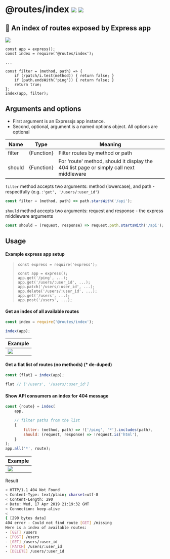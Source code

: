 # @routes/index <a href="https://www.npmjs.com/package/@routes/index"><img src="https://img.shields.io/npm/v/@routes/index.svg"></a> [![](https://img.shields.io/badge/source--000000.svg?logo=github&style=social)](https://github.com/omrilotan/routes/tree/master/packages/index)

## 📇 An index of routes exposed by Express app

![](https://user-images.githubusercontent.com/516342/56301442-bafcd600-612f-11e9-9676-6b46cdb610d7.png)

```
const app = express();
const index = require('@routes/index');

...

const filter = (method, path) => {
	if (/patch/i.test(method)) { return false; }
	if (path.endsWith('ping')) { return false; }
	return true;
};
index(app, filter);
```

## Arguments and options

- First argument is an Expressjs app instance.
- Second, optional, argument is a named options object. All options are optional

| Name | Type | Meaning
| - | - | -
| filter | {Function} | Filter routes by method or path
| should | {Function} | For 'route' method, should it display the 404 list page or simply call next middleware

`filter` method accepts two arguments: method (lowercase), and path - respectfully (e.g. :`'get', '/users/:user_id'`)
```js
const filter = (method, path) => path.starsWith('/api');
```

`should` method accepts two arguments: request and response - the express middleware arguments
```js
const should = (request, response) => request.path.startsWith('/api');
```

## Usage

#### Example express app setup
> ```
> const express = require('express');
>
> const app = express();
> app.get('/ping', ...);
> app.get('/users/:user_id', ...);
> app.patch('/users/:user_id', ...);
> app.delete('/users/:user_id', ...);
> app.get('/users', ...);
> app.post('/users', ...);
> ```

#### Get an index of all available routes
```js
const index = require('@routes/index');

index(app);
```

| Example
| -
| ![](https://user-images.githubusercontent.com/516342/56299759-93583e80-612c-11e9-8136-7f6bf66c4cac.png)

#### Get a flat list of routes (no methods) (* de-duped)
```js
const {flat} = index(app);

flat // ['/users', '/users/:user_id']
```

#### Show API consumers an index for 404 message
```js
const {route} = index(
	app,

	// filter paths from the list
	{
		filter: (method, path) => !['/ping', '*'].includes(path),
		should: (request, response) => !request.is('html'),
	}
);
app.all('*', route);
```

| Example
| -
| ![](https://user-images.githubusercontent.com/516342/56300498-fc8c8180-612d-11e9-96e5-51eb3fa1d7a8.png)

Result
```sh
< HTTP/1.1 404 Not Found
< Content-Type: text/plain; charset=utf-8
< Content-Length: 290
< Date: Wed, 17 Apr 2019 21:19:32 GMT
< Connection: keep-alive
<
{ [290 bytes data]
404 error - Could not find route [GET] /missing
Here is a index of available routes:
- [GET] /users
- [POST] /users
- [GET] /users/:user_id
- [PATCH] /users/:user_id
- [DELETE] /users/:user_id
```
